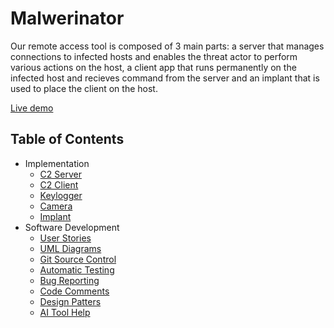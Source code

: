 # Malwerinator

Our remote access tool is composed of 3 main parts: a server that manages connections to infected hosts and enables the threat actor to perform various actions on the host, a client app that runs permanently on the infected host and recieves command from the server and an implant that is used to place the client on the host.

[Live demo](https://youtube.com)

## Table of Contents
- Implementation
  - [C2 Server](https://github.com/MarioUta/Malwerinator-educational-/tree/Update/-adding-readmes/C2_Server)
  - [C2 Client](#c2-client)
  - [Keylogger](https://github.com/MarioUta/Malwerinator-educational-/tree/Update/-adding-readmes/Keylogger)
  - [Camera](https://github.com/MarioUta/Malwerinator-educational-/tree/Update/-adding-readmes/Camera)
  - [Implant](https://github.com/MarioUta/Malwerinator-educational-/blob/Update/-adding-readmes/EAE/README.md)
- Software Development
  - [User Stories](https://vladsteopoaie.atlassian.net/jira/software/projects/EIO/boards/2)
  - [UML Diagrams](https://github.com/MarioUta/Malwerinator-educational-/tree/main/Software%20Development%20Elements/UML%20Diagrams)
  - [Git Source Control](https://github.com/MarioUta/Malwerinator-educational-/pulls?q=is%3Apr+is%3Aclosed)
  - [Automatic Testing](https://github.com/MarioUta/Malwerinator-educational-/tree/main/Software%20Development%20Elements/Testing)
  - [Bug Reporting](https://github.com/MarioUta/Malwerinator-educational-/tree/main/Software%20Development%20Elements/Bug%20%26%20Pull_Request)
  - [Code Comments](https://github.com/MarioUta/Malwerinator-educational-/tree/main/Software%20Development%20Elements/Commented%20Code)
  - [Design Patters](https://github.com/MarioUta/Malwerinator-educational-/blob/main/Software%20Development%20Elements/Design%20Pattern/Singletone.png)
  - [AI Tool Help](https://github.com/MarioUta/Malwerinator-educational-/tree/main/Software%20Development%20Elements/Usage%20of%20an%20AI%20Tool)
